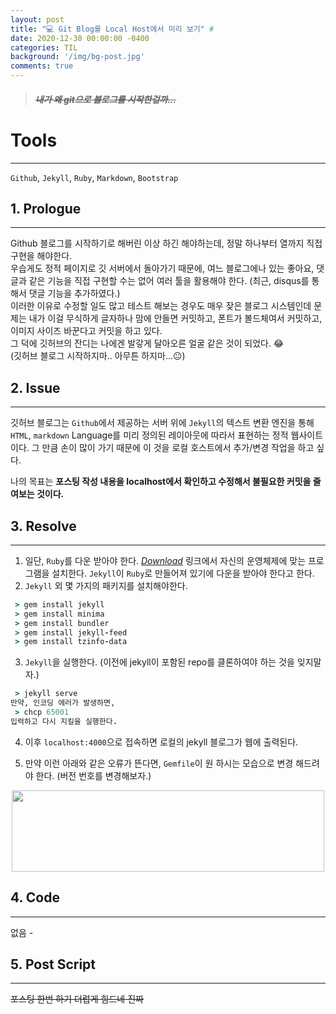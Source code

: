 ```yaml
---
layout: post
title: "💻 Git Blog를 Local Host에서 미리 보기" # 
date: 2020-12-30 00:00:00 -0400
categories: TIL
background: '/img/bg-post.jpg'
comments: true
---
```


> ##### ~~내가 왜 git으로 블로그를 시작한걸까...~~ 

# Tools
---
`Github`, `Jekyll`, `Ruby`, `Markdown`, `Bootstrap`  

## 1. Prologue
---
Github 블로그를 시작하기로 해버린 이상 하긴 해야하는데, 정말 하나부터 열까지 직접 구현을 해야한다.  
우습게도 정적 페이지로 깃 서버에서 돌아가기 때문에, 여느 블로그에나 있는 좋아요, 댓글과 같은 기능을 직접 구현할 수는 없어 여러 툴을 활용해야 한다. (최근, disqus를 통해서 댓글 기능을 추가하였다.)  
이러한 이유로 수정할 일도 많고 테스트 해보는 경우도 매우 잦은 블로그 시스템인데 문제는 내가 이걸 무식하게 글자하나 맘에 안들면 커밋하고, 폰트가 볼드체여서 커밋하고, 이미지 사이즈 바꾼다고 커밋을 하고 있다.  
그 덕에 깃허브의 잔디는 나에겐 발갛게 달아오른 얼굴 같은 것이 되었다. 😂  
(깃허브 블로그 시작하지마.. 아무튼 하지마...😐)  
## 2. Issue
---
깃허브 블로그는 `Github`에서 제공하는 서버 위에 `Jekyll`의 텍스트 변환 엔진을 통해 `HTML`, `markdown` Language를 미리 정의된 레이아웃에 따라서 표현하는 정적 웹사이트이다. 그 만큼 손이 많이 가기 때문에 이 것을 로컬 호스트에서 추가/변경 작업을 하고 싶다.

나의 목표는 **포스팅 작성 내용을 localhost에서 확인하고 수정해서 불필요한 커밋을 줄여보는 것이다.**

## 3. Resolve
---
1. 일단, `Ruby`를 다운 받아야 한다. [_Download_](https://www.ruby-lang.org/ko/downloads/) 링크에서 자신의 운영체제에 맞는 프로그램을 설치한다. `Jekyll`이 `Ruby`로 만들어져 있기에 다운을 받아야 한다고 한다.
2. `Jekyll` 외 몇 가지의 패키지를 설치해야한다.  
```Ruby
 > gem install jekyll
 > gem install minima
 > gem install bundler
 > gem install jekyll-feed
 > gem install tzinfo-data
 ```
3. `Jekyll`을 실행한다. (이전에 jekyll이 포함된 repo를 클론하여야 하는 것을 잊지말자.)  
```Ruby
 > jekyll serve
만약, 인코딩 에러가 발생하면,
 > chcp 65001
입력하고 다시 지킬을 실행한다.
```
4. 이후 `localhost:4000`으로 접속하면 로컬의 jekyll 블로그가 웹에 출력된다.

5. 만약 이런 아래와 같은 오류가 뜬다면, `Gemfile`이 원
하시는 모습으로 변경 해드려야 한다. (버전 번호를 변경해보자.)
<p align = "center">
<img src="https://user-images.githubusercontent.com/26760693/103355846-b12d2900-4af2-11eb-9297-a8cc7f24bdeb.png" width="500" height="130" /> </p>  

## 4. Code 
---
없음 -
## 5. Post Script
---
~~포스팅 한번 하기 더럽게 힘드네 진짜~~